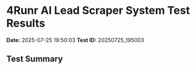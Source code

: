 # 4Runr AI Lead Scraper System Test Results

**Date:** 2025-07-25 19:50:03
**Test ID:** 20250725_195003

## Test Summary

